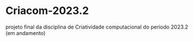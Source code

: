 # Criacom-2023.2
projeto final da disciplina de Criatividade computacional do período 2023.2 (em andamento)

